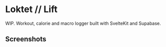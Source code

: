 # Loktet // Lift

WIP.
Workout, calorie and macro logger built with SvelteKit and Supabase.


## Screenshots


